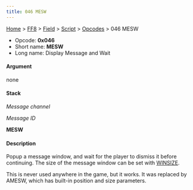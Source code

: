 ```yaml
---
title: 046 MESW
---
```


[Home](/ff7-flat-wiki/Main%20Page.md) > [FF8](/ff7-flat-wiki/FF8.md) > [Field](/ff7-flat-wiki/FF8/Field.md) > [Script](/ff7-flat-wiki/FF8/Field/Script.md) > [Opcodes](/ff7-flat-wiki/FF8/Field/Script/Opcodes.md) > 046 MESW

-   Opcode: **0x046**
-   Short name: **MESW**
-   Long name: Display Message and Wait

#### Argument

none

#### Stack

  
*Message channel*

*Message ID*

**MESW**

#### Description

Popup a message window, and wait for the player to dismiss it before
continuing. The size of the message window can be set with [WINSIZE][].

This is never used anywhere in the game, but it works. It was replaced
by AMESW, which has built-in position and size parameters.

  [WINSIZE]: /ff7-flat-wiki/FF8/Field/Script/Opcodes/04B%20WINSIZE.md "wikilink"
